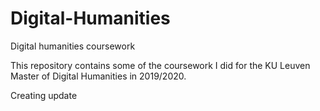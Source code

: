# Digital-Humanities
Digital humanities coursework

This repository contains some of the coursework I did for the KU Leuven Master of Digital Humanities in 2019/2020.


Creating update